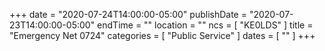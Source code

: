 +++
date = "2020-07-24T14:00:00-05:00"
publishDate = "2020-07-23T14:00:00-05:00"
endTime = ""
location = ""
ncs = [ "KE0LDS" ]
title = "Emergency Net 0724"
categories = [ "Public Service" ]
dates = [ "" ]
+++
